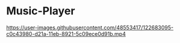 # Music-Player

https://user-images.githubusercontent.com/48553417/122683095-c0c43980-d21a-11eb-8921-5c09ece0d91b.mp4
